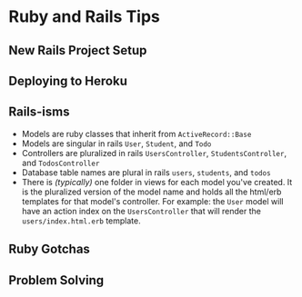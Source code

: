 # Ruby and Rails Tips

## New Rails Project Setup

## Deploying to Heroku

## Rails-isms
  - Models are ruby classes that inherit from `ActiveRecord::Base`
  - Models are singular in rails `User`, `Student`, and `Todo`
  - Controllers are pluralized in rails `UsersController`, `StudentsController`, and `TodosController`
  - Database table names are plural in rails `users`, `students`, and `todos`
  - There is _(typically)_ one folder in views for each model you've created. It is the pluralized version of the model name and holds all the html/erb templates for that model's controller. For example: the `User` model will have an action index on the `UsersController` that will render the `users/index.html.erb` template.
## Ruby Gotchas

## Problem Solving

